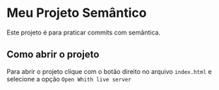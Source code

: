 # Meu Projeto Semântico
Este projeto é para praticar commits com semãntica.


## Como abrir o projeto
Para abrir o projeto clique com o botão direito no arquivo `index.html` e selecione a opção `Open Whith live server`